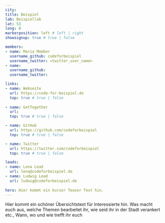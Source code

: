 ```yaml
---
city: 
title: Beispiel
lab: Beispiellab
lat: 53
long: 8
markerposition: left # left | right
showsignup: true # true | false

members:
- name: Maria Member
  username_github: codeforbeispiel
  username_twitter: <twitter_user_name>
- name: 
  username_github:
  username_twitter:

links:
- name: Webseite
  url: https://code-for-beispiel.de
  top: true # true | false
  
- name: GetTogether
  url:
  top: true # true | false

- name: GitHub
  url: https://github.com/codeforbeispiel
  top: true # true | false

- name: Twitter
  url: https://twitter.com/codeforbeispiel
  top: true # true | false

leads:
- name: Lena Lead
  url: lena@codeforbeispiel.de
- name: Ludwig Lead
  url: ludwig@codeforbeispiel.de
  
hero: Hier kommt ein kurzer Teaser Text hin.  
---
```


Hier kommt ein schöner Übersichtstext für Interessierte hin. Was macht euch aus, welche Themen bearbeitet ihr, wie seid ihr in der Stadt verankert etc., Wann, wo und wie trefft ihr euch
